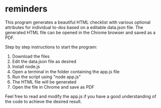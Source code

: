 # reminders

This program generates a beautiful HTML checklist with various optional attributes for individual to-dos based on a editable data.json file. The generated HTML file can be opened in the Chrome browser and saved as a PDF.

Step by step instructions to start the program:

1. Download the files
2. Edit the data.json file as desired
3. Install node.js
4. Open a terminal in the folder containing the app.js file
5. Run the script using "node app.js"
6. The HTML file will be generated
7. Open the file in Chrome and save as PDF

Feel free to read and modify the app.js if you have a good understanding of the code to achieve the desired result.